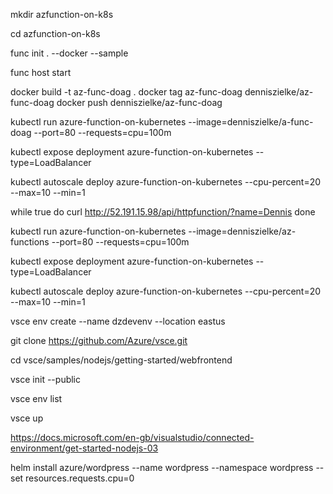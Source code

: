 mkdir azfunction-on-k8s

cd azfunction-on-k8s

func init . --docker --sample

func host start

docker build -t az-func-doag .
docker tag az-func-doag denniszielke/az-func-doag
docker push denniszielke/az-func-doag

kubectl run azure-function-on-kubernetes --image=denniszielke/a-func-doag --port=80 --requests=cpu=100m

kubectl expose deployment azure-function-on-kubernetes --type=LoadBalancer

kubectl autoscale deploy azure-function-on-kubernetes --cpu-percent=20 --max=10 --min=1

while true
do
curl http://52.191.15.98/api/httpfunction/?name=Dennis
done

kubectl run azure-function-on-kubernetes --image=denniszielke/az-functions --port=80 --requests=cpu=100m

kubectl expose deployment azure-function-on-kubernetes --type=LoadBalancer

kubectl autoscale deploy azure-function-on-kubernetes --cpu-percent=20 --max=10 --min=1


vsce env create --name dzdevenv --location eastus

git clone https://github.com/Azure/vsce.git

cd vsce/samples/nodejs/getting-started/webfrontend

vsce init --public

vsce env list

vsce up

https://docs.microsoft.com/en-gb/visualstudio/connected-environment/get-started-nodejs-03

helm install azure/wordpress --name wordpress --namespace wordpress --set resources.requests.cpu=0
